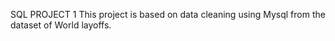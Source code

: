 SQL PROJECT 1
This project is based on data cleaning using Mysql from the dataset of World layoffs.
